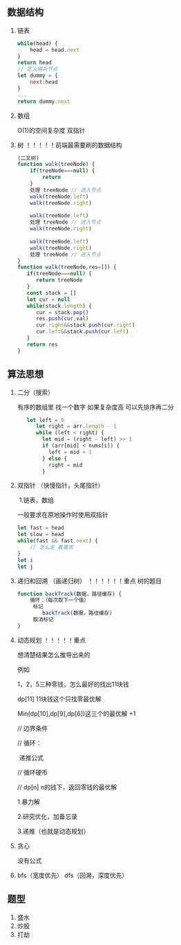 ## 数据结构

1. 链表

   ```js
   while(head) {
       head = head.next
   }
   return head
   // 定义哨兵节点
   let dummy = {
       next:head
   }
   ...
   return dummy.next
   ```

   

2. 数组

   O(1)的空间复杂度  双指针

3. 树   ！！！！！前端最需要刷的数据结构

   ```js
   (二叉树)
   function walk(treeNode) {
       if(treeNode===null) {
           return
       }
       处理 treeNode // 进入节点
       walk(treeNode.left)
       walk(treeNode.right)
       
       walk(treeNode.left)
       处理 treeNode // 进入节点
       walk(treeNode.right)
       
       walk(treeNode.left)
       walk(treeNode.right)
       处理 treeNode // 进入节点
   }
   function walk(treeNode,res=[]) {
      if(treeNode===null) {
         return treeNode
      }
      const stack = []
      let cur = null
      while(stack.length) {
         cur = stack.pop()
         res.push(cur,val)
         cur.right&&stack.push(cur.right)
         cur.left&&stack.push(cur.left)
      }
      return res
   }
   ```

   

## 算法思想

1. 二分（搜索）

   有序的数组里 找一个数字 如果复杂度高 可以先排序再二分

   ```js
   	  let left = 0
         let right = arr.length - 1
         while (left < right) {
           let mid = (right - left) >> 1
           if (arr[mid] < nums[i]) {
             left = mid + 1
           } else {
             right = mid
           }
   ```

   

2. 双指针 （快慢指针，头尾指针）

   ​		1.链表，数组

   一般要求在原地操作时使用双指针

   ```js
   let fast = head
   let slow = head
   while(fast && fast.next) {
       // 怎么走 看需求
   }
   let i
   let j
   ```

   

3. 递归和回溯    （画递归树）  ！！！！！！重点    树的题目

   ```js
   function backTrack(数据，路径缓存) {
       循环：（每次取下一个值）
       	标记
           backTrack(数据，路径缓存)
       	取消标记
   }
   ```

   

4. 动态规划    ！！！！！重点

   想清楚结果怎么推导出来的

   例如

   1，2，5三种零钱，怎么最好的找出11块钱

   dp[11]   11块钱这个只找零最优解

   Min(dp[10],dp[9],dp[6])这三个的最优解 +1

   // 边界条件

   // 循环：

   ​         递推公式

   // 循环硬币

   // dp[n]  n的钱下，返回零钱的最优解

   1.暴力解

   2.研究优化，加备忘录

   3.递推（也就是动态规划）

5. 贪心

   没有公式

6. bfs（宽度优先）  dfs（回溯，深度优先）

## 题型

1. 盛水
2. 炒股
3. 打劫